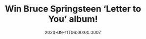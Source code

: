 ---
campaign-uuid: "c-b7157e20-fb64-4a15-8afb-e28b0d4f27c0"
type: "Competition"
category: "Music"
date: "2020-09-11T06:00:00.000Z"
end-date: "2020-10-11T23:59:00.000Z"
disable-form: false
is_promoted: false
has_entry_page: true
title: "Win Bruce Springsteen ‘Letter to You’ album!"
competition-description: "<p>’Letter To You’ is Bruce Springsteen’s new studio album\
  \ with the E Street Band, and is a rock album fuelled by the band's heart-stopping,\
  \ house-rocking signature sound. It includes nine new Springsteen songs and new\
  \ recordings of three previously unreleased compositions from the 1970s.</p>\n<p>We\
  \ are giving away a copy of Springsteen’s new record to you. Click below and get\
  \ ready to enjoy his new songs.</p>\n"
hero-header: "Win Bruce Springsteen ‘Letter to You’ album!"
terms-confirmation: "N/A"
banner-img: "https://assets.expresslyapp.com/asset-adfb2483-04d8-415b-aa67-a7f3e93385ea.jpg"
logo-left-href: "http://club.expressly.io"
logo-left-image: "https://assets.expresslyapp.com/asset-2e9026fc-9f6f-4e35-9213-4c33f4726828.jpg"
logo-left-title: "Expressly club"
bg-image-hero: "https://assets.expresslyapp.com/asset-c6a1b9b1-8a1e-4d4c-b6c2-48253ae0bec5.jpg"
bg-image-first: "https://assets.expresslyapp.com/asset-2bec7d53-7ddb-45cd-af0e-c727ee61af66.jpg"
section1-content: "<p>’Letter To You’ is Bruce Springsteen’s new studio album with\
  \ the E Street Band, and is a rock album fueled by the band's heart-stopping, house-rocking\
  \ signature sound. Recorded at his home studio in New Jersey, ‘Letter To You’ is\
  \ Springsteen’s 20th studio album, and is his first album including the E Street\
  \ Band since 2012’s High Hopes and their first performances together since 2016’\
  s The River Tour.</p>\n<p>The record includes nine new Springsteen songs and new\
  \ recordings of three previously unreleased compositions from the 1970s. These are\
  \ ‘Janey Needs a Shooter’, ‘If I Was the Priest’ and ‘Song for Orphans’.</p>\n<p>Click\
  \ below and it could be yours.</p>\n"
entry-title: "Win Bruce Springsteen ‘Letter to You’ album!"
entry-content: "<p>Enter the draw to win Bruce Springsteen ‘Letter to You’ album by\
  \ completing the form below before 23:59 on the 11th of October 2020.</p>\n"
has-winner: false
prize-description: "Bruce Springsteen ‘Letter to You’ album!"
special-conditions: "Multiple entries are allowed up to one every day.\r\n\r\nThis\
  \ competition is also available on: https://aaa.nme.como/competitions/bruce-springsteen-letter-to-you-cd"
country-restrictions:
- "GB"
---